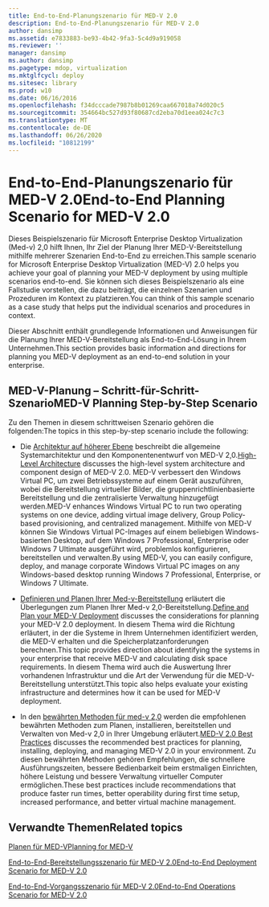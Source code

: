 ```yaml
---
title: End-to-End-Planungszenario für MED-V 2.0
description: End-to-End-Planungszenario für MED-V 2.0
author: dansimp
ms.assetid: e7833883-be93-4b42-9fa3-5c4d9a919058
ms.reviewer: ''
manager: dansimp
ms.author: dansimp
ms.pagetype: mdop, virtualization
ms.mktglfcycl: deploy
ms.sitesec: library
ms.prod: w10
ms.date: 06/16/2016
ms.openlocfilehash: f34dcccade7987b8b01269caa667018a74d020c5
ms.sourcegitcommit: 354664bc527d93f80687cd2eba70d1eea024c7c3
ms.translationtype: MT
ms.contentlocale: de-DE
ms.lasthandoff: 06/26/2020
ms.locfileid: "10812199"
---
```

# <span data-ttu-id="b73ec-103">End-to-End-Planungszenario für MED-V 2.0</span><span class="sxs-lookup"><span data-stu-id="b73ec-103">End-to-End Planning Scenario for MED-V 2.0</span></span>


<span data-ttu-id="b73ec-104">Dieses Beispielszenario für Microsoft Enterprise Desktop Virtualization (Med-v) 2,0 hilft Ihnen, Ihr Ziel der Planung Ihrer MED-V-Bereitstellung mithilfe mehrerer Szenarien End-to-End zu erreichen.</span><span class="sxs-lookup"><span data-stu-id="b73ec-104">This sample scenario for Microsoft Enterprise Desktop Virtualization (MED-V) 2.0 helps you achieve your goal of planning your MED-V deployment by using multiple scenarios end-to-end.</span></span> <span data-ttu-id="b73ec-105">Sie können sich dieses Beispielszenario als eine Fallstudie vorstellen, die dazu beiträgt, die einzelnen Szenarien und Prozeduren im Kontext zu platzieren.</span><span class="sxs-lookup"><span data-stu-id="b73ec-105">You can think of this sample scenario as a case study that helps put the individual scenarios and procedures in context.</span></span>

<span data-ttu-id="b73ec-106">Dieser Abschnitt enthält grundlegende Informationen und Anweisungen für die Planung Ihrer MED-V-Bereitstellung als End-to-End-Lösung in Ihrem Unternehmen.</span><span class="sxs-lookup"><span data-stu-id="b73ec-106">This section provides basic information and directions for planning you MED-V deployment as an end-to-end solution in your enterprise.</span></span>

## <span data-ttu-id="b73ec-107">MED-V-Planung – Schritt-für-Schritt-Szenario</span><span class="sxs-lookup"><span data-stu-id="b73ec-107">MED-V Planning Step-by-Step Scenario</span></span>


<span data-ttu-id="b73ec-108">Zu den Themen in diesem schrittweisen Szenario gehören die folgenden:</span><span class="sxs-lookup"><span data-stu-id="b73ec-108">The topics in this step-by-step scenario include the following:</span></span>

-   <span data-ttu-id="b73ec-109">Die [Architektur auf höherer Ebene](high-level-architecturemedv2.md) beschreibt die allgemeine Systemarchitektur und den Komponentenentwurf von MED-V 2,0.</span><span class="sxs-lookup"><span data-stu-id="b73ec-109">[High-Level Architecture](high-level-architecturemedv2.md) discusses the high-level system architecture and component design of MED-V 2.0.</span></span> <span data-ttu-id="b73ec-110">MED-V verbessert den Windows Virtual PC, um zwei Betriebssysteme auf einem Gerät auszuführen, wobei die Bereitstellung virtueller Bilder, die gruppenrichtlinienbasierte Bereitstellung und die zentralisierte Verwaltung hinzugefügt werden.</span><span class="sxs-lookup"><span data-stu-id="b73ec-110">MED-V enhances Windows Virtual PC to run two operating systems on one device, adding virtual image delivery, Group Policy-based provisioning, and centralized management.</span></span> <span data-ttu-id="b73ec-111">Mithilfe von MED-V können Sie Windows Virtual PC-Images auf einem beliebigen Windows-basierten Desktop, auf dem Windows 7 Professional, Enterprise oder Windows 7 Ultimate ausgeführt wird, problemlos konfigurieren, bereitstellen und verwalten.</span><span class="sxs-lookup"><span data-stu-id="b73ec-111">By using MED-V, you can easily configure, deploy, and manage corporate Windows Virtual PC images on any Windows-based desktop running Windows 7 Professional, Enterprise, or Windows 7 Ultimate.</span></span>

-   <span data-ttu-id="b73ec-112">[Definieren und Planen Ihrer Med-v-Bereitstellung](define-and-plan-your-med-v-deployment.md) erläutert die Überlegungen zum Planen Ihrer Med-v 2,0-Bereitstellung.</span><span class="sxs-lookup"><span data-stu-id="b73ec-112">[Define and Plan your MED-V Deployment](define-and-plan-your-med-v-deployment.md) discusses the considerations for planning your MED-V 2.0 deployment.</span></span> <span data-ttu-id="b73ec-113">In diesem Thema wird die Richtung erläutert, in der die Systeme in Ihrem Unternehmen identifiziert werden, die MED-V erhalten und die Speicherplatzanforderungen berechnen.</span><span class="sxs-lookup"><span data-stu-id="b73ec-113">This topic provides direction about identifying the systems in your enterprise that receive MED-V and calculating disk space requirements.</span></span> <span data-ttu-id="b73ec-114">In diesem Thema wird auch die Auswertung Ihrer vorhandenen Infrastruktur und die Art der Verwendung für die MED-V-Bereitstellung unterstützt.</span><span class="sxs-lookup"><span data-stu-id="b73ec-114">This topic also helps evaluate your existing infrastructure and determines how it can be used for MED-V deployment.</span></span>

-   <span data-ttu-id="b73ec-115">In den [bewährten Methoden für med-v 2,0](med-v-20-best-practices.md) werden die empfohlenen bewährten Methoden zum Planen, installieren, bereitstellen und Verwalten von Med-v 2,0 in Ihrer Umgebung erläutert.</span><span class="sxs-lookup"><span data-stu-id="b73ec-115">[MED-V 2.0 Best Practices](med-v-20-best-practices.md) discusses the recommended best practices for planning, installing, deploying, and managing MED-V 2.0 in your environment.</span></span> <span data-ttu-id="b73ec-116">Zu diesen bewährten Methoden gehören Empfehlungen, die schnellere Ausführungszeiten, bessere Bedienbarkeit beim erstmaligen Einrichten, höhere Leistung und bessere Verwaltung virtueller Computer ermöglichen.</span><span class="sxs-lookup"><span data-stu-id="b73ec-116">These best practices include recommendations that produce faster run times, better operability during first time setup, increased performance, and better virtual machine management.</span></span>

## <span data-ttu-id="b73ec-117">Verwandte Themen</span><span class="sxs-lookup"><span data-stu-id="b73ec-117">Related topics</span></span>


[<span data-ttu-id="b73ec-118">Planen für MED-V</span><span class="sxs-lookup"><span data-stu-id="b73ec-118">Planning for MED-V</span></span>](planning-for-med-v.md)

[<span data-ttu-id="b73ec-119">End-to-End-Bereitstellungsszenario für MED-V 2.0</span><span class="sxs-lookup"><span data-stu-id="b73ec-119">End-to-End Deployment Scenario for MED-V 2.0</span></span>](end-to-end-deployment-scenario-for-med-v-20.md)

[<span data-ttu-id="b73ec-120">End-to-End-Vorgangsszenario für MED-V 2.0</span><span class="sxs-lookup"><span data-stu-id="b73ec-120">End-to-End Operations Scenario for MED-V 2.0</span></span>](end-to-end-operations-scenario-for-med-v-20.md)

 

 






